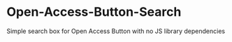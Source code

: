 # Open-Access-Button-Search
Simple search box for Open Access Button with no JS library dependencies
